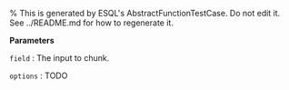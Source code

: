 % This is generated by ESQL's AbstractFunctionTestCase. Do not edit it. See ../README.md for how to regenerate it.

**Parameters**

`field`
:   The input to chunk.

`options`
:   TODO

